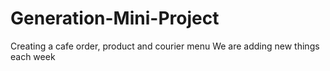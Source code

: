 # Generation-Mini-Project
Creating a cafe order, product and courier menu
We are adding new things each week